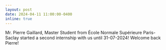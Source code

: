 ```yaml
---
layout: post
date: 2024-04-11 11:00:00-0400
inline: true
---
```


Mr. Pierre Gaillard, Master Student from École Normale Supérieure Paris-Saclay started a second internship with us until 31-07-2024! Welcome back Pierre!
